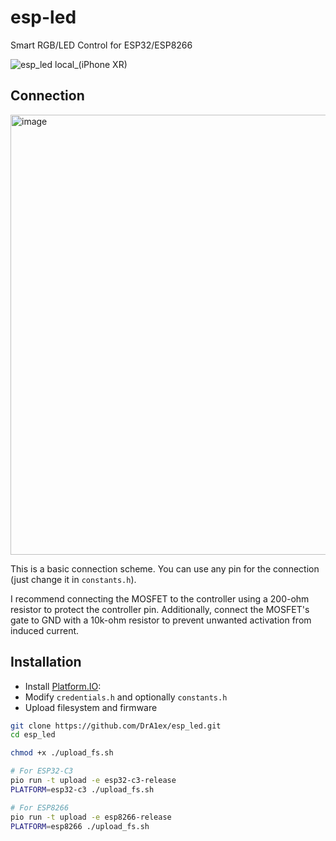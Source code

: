 # esp-led
Smart RGB/LED Control for ESP32/ESP8266

![esp_led local_(iPhone XR)](https://github.com/user-attachments/assets/ed7e8e77-52eb-44dc-898a-b081195702f2)

## Connection

<img width="704" alt="image" src="https://github.com/user-attachments/assets/6d57e383-b652-46b2-81fa-6e31082bcb49">

This is a basic connection scheme. You can use any pin for the connection (just change it in `constants.h`).

I recommend connecting the MOSFET to the controller using a 200-ohm resistor to protect the controller pin. Additionally, connect the MOSFET's gate to GND with a 10k-ohm resistor to prevent unwanted activation from induced current.

## Installation

- Install [Platform.IO](https://platformio.org/install):
- Modify `credentials.h` and optionally `constants.h`
- Upload filesystem and firmware

```bash
git clone https://github.com/DrA1ex/esp_led.git
cd esp_led

chmod +x ./upload_fs.sh

# For ESP32-C3
pio run -t upload -e esp32-c3-release
PLATFORM=esp32-c3 ./upload_fs.sh

# For ESP8266
pio run -t upload -e esp8266-release
PLATFORM=esp8266 ./upload_fs.sh
```
